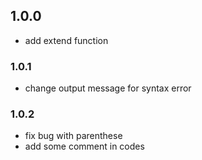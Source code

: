 ## 1.0.0
- add extend function
### 1.0.1
 - change output message for syntax error   
### 1.0.2

- fix bug with parenthese
- add some comment in codes

